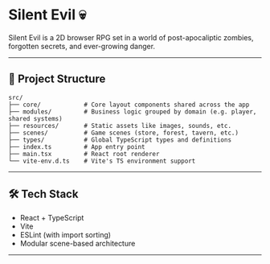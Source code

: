 # Silent Evil 💀

Silent Evil is a 2D browser RPG set in a world of post-apocaliptic zombies, forgotten secrets, and ever-growing danger.

---

## 📁 Project Structure

```
src/
├── core/            # Core layout components shared across the app
├── modules/         # Business logic grouped by domain (e.g. player, shared systems)
├── resources/       # Static assets like images, sounds, etc.
├── scenes/          # Game scenes (store, forest, tavern, etc.)
├── types/           # Global TypeScript types and definitions
├── index.ts         # App entry point
├── main.tsx         # React root renderer
└── vite-env.d.ts    # Vite's TS environment support
```

---

## 🛠 Tech Stack

- React + TypeScript
- Vite
- ESLint (with import sorting)
- Modular scene-based architecture

---
